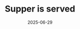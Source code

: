 ---
title: "Supper is served"
date: 2025-06-29
authors: ["humpty/tony"]
tags: ["threat hunting", "reverse engineering", "C", "scavenger"]
description: "A deep dive into Supper (Interlock RAT) a fileless Windows backdoor linked to Vice Society clarifying public report errors and detailing its C2 protocol, encryption, self-deletion, and reverse shell behavior."
readingTime: 25
external: "https://c-b.io/2025-06-29+-+Supper+is+served"
---